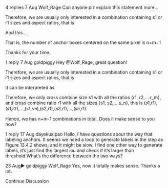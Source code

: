 

<!--
 * @version:
 * @Author:  StevenJokess https://github.com/StevenJokess
 * @Date: 2020-09-13 20:14:43
 * @LastEditors:  StevenJokess https://github.com/StevenJokess
 * @LastEditTime: 2020-09-13 20:14:50
 * @Description:
 * @TODO::
 * @Reference:
-->
4 replies
7 Aug
Wolf_​​Rage
Can anyone plz explain this statement more…

Therefore, we are usually only interested in a combination containing s1 or r1 sizes and aspect ratios, that is

And this…

That is, the number of anchor boxes centered on the same pixel is n+m−1

Thanks for your time.

1 reply
7 Aug
goldpiggy
Hey @Wolf_Rage, great question!

Therefore, we are usually only interested in a combination containing s1 or r1 sizes and aspect ratios, that is

It can be interpreted as

Therefore, we only cross combine size s1 with all the ratios {r1, r2, …r_m}, and cross combine ratio r1 with all the sizes {s1, s2, …s_n}, this is (𝑠1,𝑟1),(𝑠1,𝑟2),…,(𝑠1,𝑟𝑚),(𝑠2,𝑟1),(𝑠3,𝑟1),…,(𝑠𝑛,𝑟1).

Hence, we has n+m-1 combinations in total. Does it make sense to you now?

1 reply
17 Aug
dayekuaipao
Hello, I have questions about the way that labeling anchors. It seems we need a loop to generate labels in the step as Figure 13.4.2 shows, and it might be slow. I find one other way to generate labels, it’s just find the largest iou and check if it’s larger than threshold.What’s the difference between the two ways?

23 Aug▶ goldpiggy
Wolf_​​Rage
Yes, now it totally makes sense. Thanks a lot.

Continue Discussion
